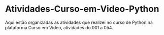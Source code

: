 # Atividades-Curso-em-Video-Python
Aqui estão organizadas as atividades que realizei no curso de Python na plataforma Curso em Vídeo, atividades do 001 a 054.
